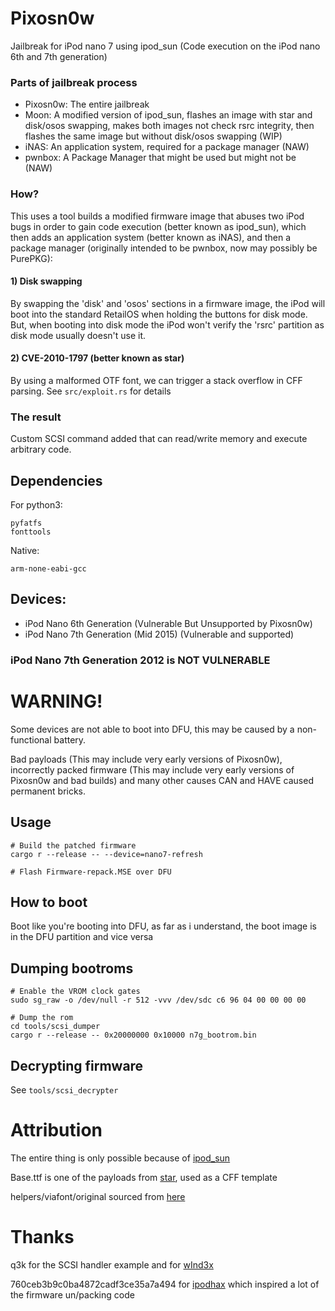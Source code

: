 # Pixosn0w
Jailbreak for iPod nano 7 using ipod_sun (Code execution on the iPod nano 6th and 7th generation)

### Parts of jailbreak process
- Pixosn0w: The entire jailbreak
- Moon: A modified version of ipod_sun, flashes an image with star and disk/osos swapping, makes both images not check rsrc integrity, then flashes the same image but without disk/osos swapping (WIP)
- iNAS: An application system, required for a package manager (NAW)
- pwnbox: A Package Manager that might be used but might not be (NAW)
### How?
This uses a tool builds a modified firmware image that abuses two iPod bugs in order to gain code execution (better known as ipod_sun), which then adds an application system (better known as iNAS), and then a package manager (originally intended to be pwnbox, now may possibly be PurePKG):

#### 1) Disk swapping
By swapping the 'disk' and 'osos' sections in a firmware image, the iPod will boot into the standard RetailOS when holding the buttons for disk mode. But, when booting into disk mode the iPod won't verify the 'rsrc' partition as disk mode usually doesn't use it.

#### 2) CVE-2010-1797 (better known as star)
By using a malformed OTF font, we can trigger a stack overflow in CFF parsing. See `src/exploit.rs` for details 

### The result
Custom SCSI command added that can read/write memory and execute arbitrary code.

## Dependencies
For python3:
```
pyfatfs
fonttools
```
Native:
```
arm-none-eabi-gcc
```

## Devices:
- iPod Nano 6th Generation (Vulnerable But Unsupported by Pixosn0w)
- iPod Nano 7th Generation (Mid 2015) (Vulnerable and supported)
### iPod Nano 7th Generation 2012 is NOT VULNERABLE

# WARNING!
Some devices are not able to boot into DFU, this may be caused by a non-functional battery.

Bad payloads (This may include very early versions of Pixosn0w), incorrectly packed firmware (This may include very early versions of Pixosn0w and bad builds)  and many other causes CAN and HAVE caused permanent bricks.

## Usage
```shell
# Build the patched firmware
cargo r --release -- --device=nano7-refresh

# Flash Firmware-repack.MSE over DFU
```

## How to boot
Boot like you're booting into DFU, as far as i understand, the boot image is in the DFU partition and vice versa

## Dumping bootroms
```shell
# Enable the VROM clock gates
sudo sg_raw -o /dev/null -r 512 -vvv /dev/sdc c6 96 04 00 00 00 00

# Dump the rom
cd tools/scsi_dumper
cargo r --release -- 0x20000000 0x10000 n7g_bootrom.bin
```

## Decrypting firmware
See `tools/scsi_decrypter`

# Attribution
The entire thing is only possible because of [ipod_sun](https://github.com/CUB3D/ipod_sun)

Base.ttf is one of the payloads from [star](https://github.com/comex/star), used as a CFF template

helpers/viafont/original sourced from [here](http://www.publicdomainfiles.com/show_file.php?id=13949894425072)


# Thanks
q3k for the SCSI handler example and for [wInd3x](https://github.com/freemyipod/wInd3x)

760ceb3b9c0ba4872cadf3ce35a7a494 for [ipodhax](https://github.com/760ceb3b9c0ba4872cadf3ce35a7a494/ipodhax) which inspired a lot of the firmware un/packing code


